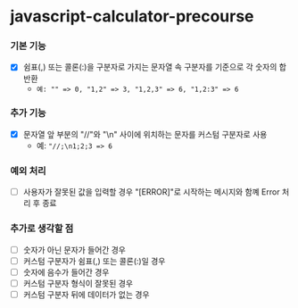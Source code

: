 # javascript-calculator-precourse

### 기본 기능

- [x] 쉼표(,) 또는 콜론(:)을 구분자로 가지는 문자열 속 구분자를 기준으로 각 숫자의 합 반환
  - `예: "" => 0, "1,2" => 3, "1,2,3" => 6, "1,2:3" => 6`

### 추가 기능

- [x] 문자열 앞 부분의 "//"와 "\n" 사이에 위치하는 문자를 커스텀 구분자로 사용
  - 예: `"//;\n1;2;3 => 6`

### 예외 처리

- [ ] 사용자가 잘못된 값을 입력할 경우 "[ERROR]"로 시작하는 메시지와 함꼐 Error 처리 후 종료

### 추가로 생각할 점

- [ ] 숫자가 아닌 문자가 들어간 경우
- [ ] 커스텀 구분자가 쉼표(,) 또는 콜론(:)일 경우
- [ ] 숫자에 음수가 들어간 경우
- [ ] 커스텀 구분자 형식이 잘못된 경우
- [ ] 커스텀 구분자 뒤에 데이터가 없는 경우

